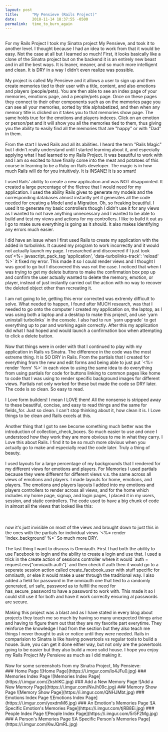 ```yaml
---
layout: post
title:      "My Pensieve (Rails Project)"
date:       2018-11-14 18:37:55 -0500
permalink:  time_to_burn_again
---
```



<br>
  For my Rails Project I took my Sinatra project My Pensieve, and took it to another level. I thought because I had an idea to work from that it would be easy. Not the case at all but I learned so much! First, it looks basically like a clone of the Sinatra project but on the backend it is an entirely new beast and in all the best ways. It is leaner, meaner, and so much more intelligent and clean. It is DRY in a way I didn't even realize was possible. 
<br>
<br>
  My project is called My Pensieve and it allows a user to sign up and then create memories tied to their user with a title, content, and also emotions and players (people/pets). You are then able to see an index page of your memories, emotions page, and a people/pets page. Once on these pages they connect to their other components such as on the memories page you can see all your memories, sorted by title alphabetized, and then when any memory title is clicked on it takes you to that memories show page. The same holds true for the emotions and players indexes. Click on an emotion or person/pet and it will show you all the memories tied to them, thus giving you the ability to easily find all the memories that are "happy" or with "Dad" in them.
<br>
<br>
   From the start I loved Rails and all its abilities. I heard the term "Rails Magic" but I didn't really understand until I started learning about it, and especially applying what I had learned to my Rails Project. It was beautiful to work with and I am so excited to have finally come into the meat and potatoes of this course in learning to be a Ruby on Rails developer. The magic is in how much Rails will do for you intuitively. It is INSANE! It is so smart!
<br>
<br>
  I used Rails' ability to create a new application and was NOT disappointed. It created a large percentage of the filetree that I would need for my application.  I used the ability Rails gives to generate my models and the corresponding databases almost instantly yet it generates all the code needed for creating a Model and a Migration. Oh, so freaking beautiful. I used it to generate my basic controllers though I didn't use it for any views as I wanted to not have anything unnecessary and I wanted to be able to build and test my views and actions for my controllers. I like to build it out as I go to make sure everything is going as it should. It also makes identifying any errors much easier.
<br>
<br>
  I did have an issue when I first used Rails to create my application with the added in turbolinks. It caused my program to work incorrectly and it would not actually launch my page. I researched and discovered if I just took out`<%= javascript_pack_tag 'application', 'data-turbolinks-track': 'reload' %>` it fixed my error. This made it so I could render views and I thought I was good to go but I discovered this was not the case. I noticed that when I was trying to get my delete buttons to make the confirmation box pop up and confirm the user actually wanted to delete the memory, emotion, or player, instead of just instantly carried out the action with no way to recover the deleted object other than recreating it. 
<br>
<br>
  I am not going to lie, getting this error corrected was extremly difficult to solve. What needed to happen, I found after MUCH research, was that I needed to go onto the computer I created my application on, the laptop, as I was using both a laptop and a desktop to make this project, and use `yarn uninstall turbolinks` in the console. I also had to run `yarn upgrade` to get everything up to par and working again correctly. After this my application did what I had hoped and would launch a confirmation box when attempting to click a delete button.
<br>
<br>
  Now that things were in order with that I continued to play with my application in Rails vs Sinatra. The difference in the code was the most extreme thing. It is SO DRY in Rails. From the partials that I created for everything from the new and edit forms and being able to just put `<%= render 'form' %>` in each view to using the same idea to do everything from using partials for code for buttons linking to common pages like home to code that I was using to render specific background images for different views. Partials not only worked for these but made the code so DRY later. The code is so clean. So easy to read. 
<br>
<br>
I Love form builders! I mean I LOVE them! All the nonsense is stripped away to these beautiful, concise, and easy to read things and the same for fields_for. Just so clean. I can't stop thinking about it, how clean it is. I Love things to be clean and Rails excels at this.
<br>
<br>
  Another thing that I got to see become something much better was the introduction of collection_check_boxes. So much easier to use and once I understood how they work they are more obvious to me in what they carry. I Love this about Rails. I find it to be so much more obvious when you actually go to make and especially read the code later. Truly a thing of beauty. 
<br>
<br>
  I used layouts for a large percentage of my backgrounds that I rendered for my different views for emotions and players. For Memories I used partials because they were different for different views v.s. the same across all views of emotions and players. I made layouts for home, emotions, and players. The emotions and players layouts I added into my emotions and players controllers to render across all views, and for the home which includes my home page, signup, and login pages, I placed it in my users, session, and static controllers. The code used to have a big chunk of code in almost all the views that looked like this:
<br>
<br>
 	 <body style="background: url(https://i.imgur.com/ZzijxMd.jpg) center no-repeat;
     background-size: cover;background-attachment: fixed;">
   <!–– Background from wallpapersafari.com ––>
<br>
<br>
 now it's just invisible on most of the views and brought down to just this in the ones with the partials for individual views `<%= render 'index_background' %>` So much more DRY.
<br>
<br>
  The last thing I want to discuss is Omniauth. First I had both the ability to use Facebook to login and the ability to create a login and use that. I used a trick in the create action of sessions controller where it would `auth = request.env["omniauth.auth"]` and then check if auth then it would go to a seperate session action called create_facebook_user with stuff specific for omniauth, or else it would make a user through the traditional way. I also added a field for password in the omniauth one that tied to a randomly generated, url safe, password as to fulfill the need for has_secure_password to have a password to work with. This made it so I could still use it for both and have it work correctly ensuring al passwords are secure.
<br>
<br>
  Making this project was a blast and as I have stated in every blog about projects they teach me so much by having so many unexpected things arise and having to figure them out that they are my favorite part everytime. They reinforce the knowledge I had from the section but they also teach me things I never thought to ask or notice until they were needed. Rails in comparision to Sinatra is like having powertools vs regular tools to build a house. Sure, you can get it done either way, but not only are the powertools going to be easier but they also build a more solid house. I hope you enjoy my Rails Project My Pensieve as much as I did making it.
<br>
<br>
Now for some screenshots from my Sinatra Project, My Pensieve:
<br>
###                                                   Home Page
![Home Page](https://i.imgur.com/Io4JFu0.jpg)
###                                                   Memories Index Page
![Memories Index Page](https://i.imgur.com/ZkshlKC.jpg)
###                                                   Add a New Memory Page
![Add a New Memory Page](https://i.imgur.com/NvJh09c.jpg)
###                                                   Memory Show Page
![Memory Show Page](https://i.imgur.com/QNHJMbt.jpg)
###                                                   Emotions Index Page
![Emotions Index Page](https://i.imgur.com/yoxdmM6.jpg)
###                                                   An Emotion's Memories Page
![A Specific Emotion's Memories Page](https://i.imgur.com/tjRB8Ei.jpg)
###                                                   People Index Page
![People Index Page](https://i.imgur.com/5r5F2Mg.jpg)
###                                                   A Person's Memories Page
![A Specific Person's Memories Page](https://i.imgur.com/KwJQmRL.jpg)
